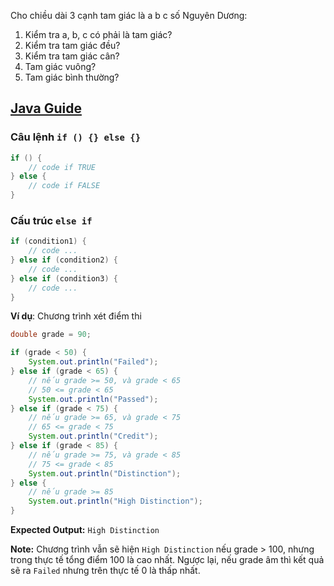 Cho chiều dài 3 cạnh tam giác là a b c số Nguyên Dương:
1. Kiểm tra a, b, c có phải là tam giác? 
2. Kiểm tra tam giác đều?
3. Kiểm tra tam giác cân?
4. Tam giác vuông?
5. Tam giác bình thường?

## [Java Guide](https://github.com/longphung/JavaExercises/blob/master/README.md)

### Câu lệnh `if () {} else {}`
```java
if () {
	// code if TRUE
} else {
	// code if FALSE
}
```
### Cấu trúc `else if`
```java
if (condition1) {
	// code ...
} else if (condition2) {
	// code ...
} else if (condition3) {
	// code ...
}
```

**Ví dụ**: Chương trình xét điểm thi
```java
double grade = 90;

if (grade < 50) {
	System.out.println("Failed");
} else if (grade < 65) { 
	// nếu grade >= 50, và grade < 65
	// 50 <= grade < 65
	System.out.println("Passed");
} else if (grade < 75) {
	// nếu grade >= 65, và grade < 75
	// 65 <= grade < 75
	System.out.println("Credit");
} else if (grade < 85) {
	// nếu grade >= 75, và grade < 85
	// 75 <= grade < 85
	System.out.println("Distinction");
} else {
	// nếu grade >= 85
	System.out.println("High Distinction");
}
```

**Expected Output:** `High Distinction`

**Note:** Chương trình vẫn sẽ hiện `High Distinction` nếu grade > 100, nhưng trong thực tế tổng điểm 100 là cao nhất. Ngược lại, nếu grade âm thì kết quả sẽ ra `Failed` nhưng trên thực tế 0 là thấp nhất. 


